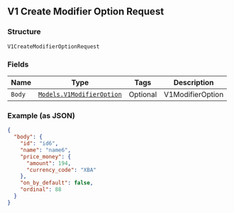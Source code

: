 ## V1 Create Modifier Option Request

### Structure

`V1CreateModifierOptionRequest`

### Fields

| Name | Type | Tags | Description |
|  --- | --- | --- | --- |
| `Body` | [`Models.V1ModifierOption`](/doc/models/v1-modifier-option.md) | Optional | V1ModifierOption |

### Example (as JSON)

```json
{
  "body": {
    "id": "id6",
    "name": "name6",
    "price_money": {
      "amount": 194,
      "currency_code": "XBA"
    },
    "on_by_default": false,
    "ordinal": 88
  }
}
```

